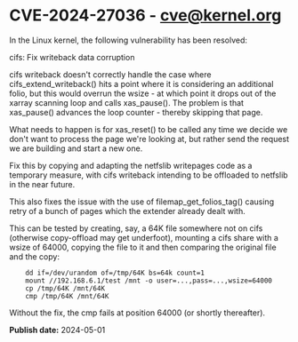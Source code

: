 # CVE-2024-27036 - cve@kernel.org

In the Linux kernel, the following vulnerability has been resolved:

cifs: Fix writeback data corruption

cifs writeback doesn't correctly handle the case where
cifs_extend_writeback() hits a point where it is considering an additional
folio, but this would overrun the wsize - at which point it drops out of
the xarray scanning loop and calls xas_pause().  The problem is that
xas_pause() advances the loop counter - thereby skipping that page.

What needs to happen is for xas_reset() to be called any time we decide we
don't want to process the page we're looking at, but rather send the
request we are building and start a new one.

Fix this by copying and adapting the netfslib writepages code as a
temporary measure, with cifs writeback intending to be offloaded to
netfslib in the near future.

This also fixes the issue with the use of filemap_get_folios_tag() causing
retry of a bunch of pages which the extender already dealt with.

This can be tested by creating, say, a 64K file somewhere not on cifs
(otherwise copy-offload may get underfoot), mounting a cifs share with a
wsize of 64000, copying the file to it and then comparing the original file
and the copy:

        dd if=/dev/urandom of=/tmp/64K bs=64k count=1
        mount //192.168.6.1/test /mnt -o user=...,pass=...,wsize=64000
        cp /tmp/64K /mnt/64K
        cmp /tmp/64K /mnt/64K

Without the fix, the cmp fails at position 64000 (or shortly thereafter).

**Publish date:** 2024-05-01
